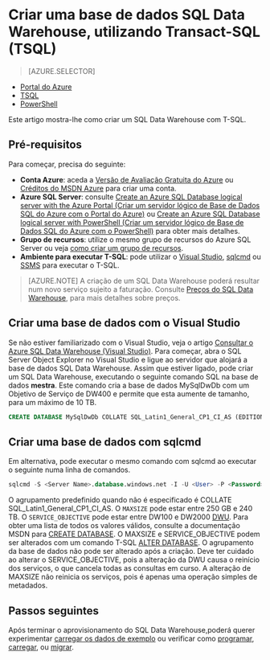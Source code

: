 <properties
   pageTitle="Criar um SQL Data Warehouse com TSQL | Microsoft Azure"
   description="Saiba como criar um Azure SQL Data Warehouse com TSQL"
   services="sql-data-warehouse"
   documentationCenter="NA"
   authors="lodipalm"
   manager="barbkess"
   editor=""
   tags="azure-sql-data-warehouse"/>

<tags
   ms.service="sql-data-warehouse"
   ms.devlang="NA"
   ms.topic="hero-article"
   ms.tgt_pltfrm="NA"
   ms.workload="data-services"
   ms.date="08/24/2016"
   ms.author="lodipalm;barbkess;sonyama"/>


# Criar uma base de dados SQL Data Warehouse, utilizando Transact-SQL (TSQL)

> [AZURE.SELECTOR]
- [Portal do Azure](sql-data-warehouse-get-started-provision.md)
- [TSQL](sql-data-warehouse-get-started-create-database-tsql.md)
- [PowerShell](sql-data-warehouse-get-started-provision-powershell.md)

Este artigo mostra-lhe como criar um SQL Data Warehouse com T-SQL.

## Pré-requisitos

Para começar, precisa do seguinte: 

- **Conta Azure**: aceda a [Versão de Avaliação Gratuita do Azure][] ou [Créditos do MSDN Azure][] para criar uma conta.
- **Azure SQL Server**: consulte [Create an Azure SQL Database logical server with the Azure Portal (Criar um servidor lógico de Base de Dados SQL do Azure com o Portal do Azure)][] ou [Create an Azure SQL Database logical server with PowerShell (Criar um servidor lógico de Base de Dados SQL do Azure com o PowerShell)][] para obter mais detalhes.
- **Grupo de recursos**: utilize o mesmo grupo de recursos do Azure SQL Server ou veja [como criar um grupo de recursos][].
- **Ambiente para executar T-SQL**: pode utilizar o [Visual Studio][Instalar o Visual Studio e SSDT], [sqlcmd][] ou [SSMS][] para executar o T-SQL.

> [AZURE.NOTE] A criação de um SQL Data Warehouse poderá resultar num novo serviço sujeito a faturação.  Consulte [Preços do SQL Data Warehouse][], para mais detalhes sobre preços.

## Criar uma base de dados com o Visual Studio

Se não estiver familiarizado com o Visual Studio, veja o artigo [Consultar o Azure SQL Data Warehouse (Visual Studio)][].  Para começar, abra o SQL Server Object Explorer no Visual Studio e ligue ao servidor que alojará a base de dados SQL Data Warehouse.  Assim que estiver ligado, pode criar um SQL Data Warehouse, executando o seguinte comando SQL na base de dados **mestra**.  Este comando cria a base de dados MySqlDwDb com um Objetivo de Serviço de DW400 e permite que esta aumente de tamanho, para um máximo de 10 TB.

```sql
CREATE DATABASE MySqlDwDb COLLATE SQL_Latin1_General_CP1_CI_AS (EDITION='datawarehouse', SERVICE_OBJECTIVE = 'DW400', MAXSIZE= 10240 GB);
```

## Criar uma base de dados com sqlcmd

Em alternativa, pode executar o mesmo comando com sqlcmd ao executar o seguinte numa linha de comandos.

```sql
sqlcmd -S <Server Name>.database.windows.net -I -U <User> -P <Password> -Q "CREATE DATABASE MySqlDwDb COLLATE SQL_Latin1_General_CP1_CI_AS (EDITION='datawarehouse', SERVICE_OBJECTIVE = 'DW400', MAXSIZE= 10240 GB)"
```

O agrupamento predefinido quando não é especificado é COLLATE SQL_Latin1_General_CP1_CI_AS.  O `MAXSIZE` pode estar entre 250 GB e 240 TB.  O `SERVICE_OBJECTIVE` pode estar entre DW100 e DW2000 [DWU][].  Para obter uma lista de todos os valores válidos, consulte a documentação MSDN para [CREATE DATABASE][].  O MAXSIZE e SERVICE_OBJECTIVE podem ser alterados com um comando T-SQL [ALTER DATABASE][].  O agrupamento da base de dados não pode ser alterado após a criação.   Deve ter cuidado ao alterar o SERVICE_OBJECTIVE, pois a alteração da DWU causa o reinício dos serviços, o que cancela todas as consultas em curso.  A alteração de MAXSIZE não reinicia os serviços, pois é apenas uma operação simples de metadados.

## Passos seguintes

Após terminar o aprovisionamento do SQL Data Warehouse,poderá querer experimentar [carregar os dados de exemplo][] ou verificar como [programar][], [carregar][], ou [migrar][].

<!--Article references-->
[DWU]: ./sql-data-warehouse-overview-what-is.md#data-warehouse-units
[como criar um SQL Data Warehouse a partir do portal do Azure]: sql-data-warehouse-get-started-provision.md
[Consultar o Azure SQL Data Warehouse (Visual Studio)]: sql-data-warehouse-query-visual-studio.md
[migrar]: sql-data-warehouse-overview-migrate.md
[programar]: sql-data-warehouse-overview-develop.md
[carregar]: sql-data-warehouse-overview-load.md
[carregar os dados de exemplo]: sql-data-warehouse-load-sample-databases.md
[Create an Azure SQL Database logical server with the Azure Portal (Criar um servidor lógico de Base de Dados SQL do Azure com o Portal do Azure)]: ../sql-database/sql-database-get-started.md#create-an-azure-sql-database-logical-server
[Create an Azure SQL Database logical server with PowerShell (Criar um servidor lógico de Base de Dados SQL do Azure com o PowerShell)]: ../sql-database/sql-database-get-started-powershell.md#database-setup-create-a-resource-group-server-and-firewall-rule
[como criar um grupo de recursos]: ../resource-group-template-deploy-portal.md#create-resource-group
[Instalar o Visual Studio e SSDT]: sql-data-warehouse-install-visual-studio.md
[sqlcmd]: sql-data-warehouse-get-started-connect-sqlcmd.md

<!--MSDN references--> 
[CREATE DATABASE]: https://msdn.microsoft.com/library/mt204021.aspx
[ALTER DATABASE]: https://msdn.microsoft.com/library/mt204042.aspx
[SSMS]: https://msdn.microsoft.com/library/mt238290.aspx

<!--Other Web references-->
[Preços do SQL Data Warehouse]: https://azure.microsoft.com/pricing/details/sql-data-warehouse/
[Versão de Avaliação Gratuita do Azure]: https://azure.microsoft.com/pricing/free-trial/?WT.mc_id=A261C142F
[Créditos do MSDN Azure]: https://azure.microsoft.com/pricing/member-offers/msdn-benefits-details/?WT.mc_id=A261C142F



<!--HONumber=Sep16_HO3-->


